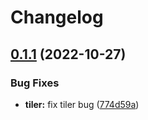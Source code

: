 # Changelog

## [0.1.1](https://github.com/aarroyosal/AT-poc/compare/db-v0.1.0...db-v0.1.1) (2022-10-27)


### Bug Fixes

* **tiler:** fix tiler bug ([774d59a](https://github.com/aarroyosal/AT-poc/commit/774d59a71882bdf4b0a17a37786af2a768e5c94d))
